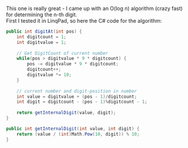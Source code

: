 This one is really great - I came up with an O(log n) algorithm (crazy fast) for determining the n-th digit.  
First I tested it in LinqPad, so here the C# code for the algorithm:

```csharp
public int digitAt(int pos) {
    int digitcount = 1;
    int digitvalue = 1;
    
    // Get DigitCount of current number
    while(pos > digitvalue * 9 * digitcount) {
        pos -= digitvalue * 9 * digitcount;
        digitcount++;
        digitvalue *= 10;
    }
    
    // current number and digit-position in number
    int value = digitvalue + (pos - 1)/digitcount;
    int digit = digitcount - (pos - 1)%digitcount - 1;
    
    return getInternalDigit(value, digit);
}

public int getInternalDigit(int value, int digit) {
    return (value / (int)Math.Pow(10, digit)) % 10;
}
```